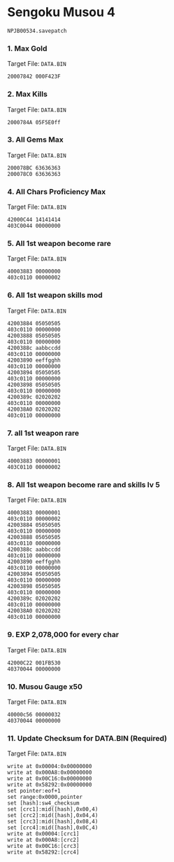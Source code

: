 #  Sengoku Musou 4 

`NPJB00534.savepatch`

### 1. Max Gold

Target File: `DATA.BIN`

```
20007842 000F423F
```

### 2. Max Kills

Target File: `DATA.BIN`

```
2000784A 05F5E0ff
```

### 3. All Gems Max

Target File: `DATA.BIN`

```
200078BC 63636363
200078C0 63636363
```

### 4. All Chars Proficiency Max

Target File: `DATA.BIN`

```
42000C44 14141414
403C0044 00000000
```

### 5. All 1st weapon become rare

Target File: `DATA.BIN`

```
40003883 00000000
403c0110 00000002
```

### 6. All 1st weapon skills mod

Target File: `DATA.BIN`

```
42003884 05050505
403c0110 00000000
42003888 05050505
403c0110 00000000
4200388c aabbccdd
403c0110 00000000
42003890 eeffgghh
403c0110 00000000
42003894 05050505
403c0110 00000000
42003898 05050505
403c0110 00000000
4200389c 02020202
403c0110 00000000
420038A0 02020202
403c0110 00000000
```

### 7. all 1st weapon rare

Target File: `DATA.BIN`

```
40003883 00000001
403C0110 00000002
```

### 8. All 1st weapon become rare and skills lv 5

Target File: `DATA.BIN`

```
40003883 00000001
403c0110 00000002
42003884 05050505
403c0110 00000000
42003888 05050505
403c0110 00000000
4200388c aabbccdd
403c0110 00000000
42003890 eeffgghh
403c0110 00000000
42003894 05050505
403c0110 00000000
42003898 05050505
403c0110 00000000
4200389c 02020202
403c0110 00000000
420038A0 02020202
403c0110 00000000
```

### 9. EXP 2,078,000 for every char

Target File: `DATA.BIN`

```
42000C22 001FB530
40370044 00000000
```

### 10. Musou Gauge x50

Target File: `DATA.BIN`

```
40000c56 00000032
40370044 00000000
```

### 11. Update Checksum for DATA.BIN (Required)

Target File: `DATA.BIN`

```
write at 0x00004:0x00000000
write at 0x000A8:0x00000000
write at 0x00C16:0x00000000
write at 0x58292:0x00000000
set pointer:eof+1
set range:0x0000,pointer
set [hash]:sw4_checksum
set [crc1]:mid([hash],0x00,4)
set [crc2]:mid([hash],0x04,4)
set [crc3]:mid([hash],0x08,4)
set [crc4]:mid([hash],0x0C,4)
write at 0x00004:[crc1]
write at 0x000A8:[crc2]
write at 0x00C16:[crc3]
write at 0x58292:[crc4]
```

